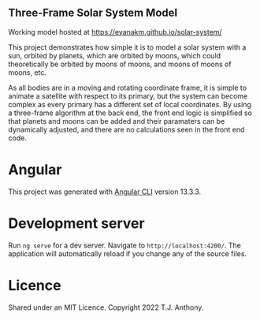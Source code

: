 ## Three-Frame Solar System Model

Working model hosted at https://evanakm.github.io/solar-system/

This project demonstrates how simple it is to model a solar system with a sun, orbited by planets, which are orbited by moons, which could theoretically be orbited by moons of moons, and moons of moons of moons, etc.

As all bodies are in a moving and rotating coordinate frame, it is simple to animate a satellite with respect to its primary, but the system can become complex as every primary has a different set of local coordinates. By using a three-frame algorithm at the back end, the front end logic is simplified so that planets and moons can be added and their paramaters can be dynamically adjusted, and there are no calculations seen in the front end code.

# Angular

This project was generated with [Angular CLI](https://github.com/angular/angular-cli) version 13.3.3.

# Development server

Run `ng serve` for a dev server. Navigate to `http://localhost:4200/`. The application will automatically reload if you change any of the source files.

# Licence

Shared under an MIT Licence. Copyright 2022 T.J. Anthony.
